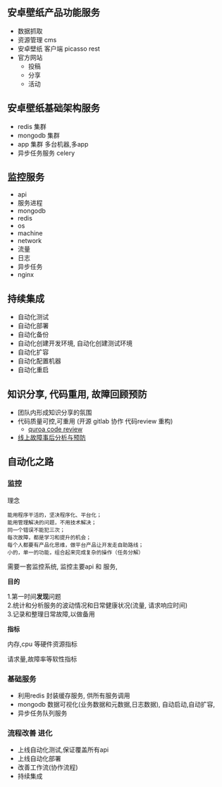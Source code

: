 ## 安卓壁纸产品功能服务

- 数据抓取 
- 资源管理 cms 
- 安卓壁纸 客户端 picasso rest  
- 官方网站
    - 投稿
    - 分享
    - 活动


## 安卓壁纸基础架构服务

- redis 集群
- mongodb 集群
- app 集群 多台机器,多app
- 异步任务服务 celery

## 监控服务

- api
- 服务进程
- mongodb
- redis
- os
- machine
- network
- 流量
- 日志
- 异步任务
- nginx

## 持续集成

- 自动化测试
- 自动化部署
- 自动化备份
- 自动化创建开发环境, 自动化创建测试环境
- 自动化扩容
- 自动化配置机器
- 自动化重启


## 知识分享, 代码重用, 故障回顾预防

- 团队内形成知识分享的氛围
- 代码质量可控,可重用  (开源  gitlab 协作 代码review 重构)
    - [quroa code review](http://note.youdao.com/share/?id=13347fad56ddb0a0481cac28651c411c&type=note)
- [线上故障事后分析与预防](http://note.youdao.com/share/web/file.html?id=13347fad56ddb0a0481cac28651c411c&type=note)

## 自动化之路

### 监控

理念

    能用程序干活的，坚决程序化、平台化；
    能用管理解决的问题，不用技术解决；
    同一个错误不能犯三次；
    每次故障，都是学习和提升的机会；
    每个人都要有产品化思维，做平台产品让开发走自助路线；
    小的，单一的功能，组合起来完成复杂的操作（任务分解）


需要一套监控系统, 监控主要api 和 服务,

**目的**

1.第一时间**发现**问题  
2.统计和分析服务的波动情况和日常健康状况(流量, 请求响应时间)  
3.记录和整理日常故障,以做备用  

**指标**

内存,cpu 等硬件资源指标

请求量,故障率等软性指标

### 基础服务

- 利用redis 封装缓存服务, 供所有服务调用
- mongodb 数据可视化(业务数据和元数据,日志数据), 自动启动,自动扩容,
- 异步任务队列服务


### 流程改善 进化

- 上线自动化测试,保证覆盖所有api
- 上线自动化部署
- 改善工作流(协作流程)
- 持续集成
